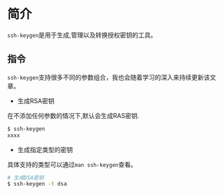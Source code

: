 # 简介

`ssh-keygen`是用于生成,管理以及转换授权密钥的工具。


## 指令

`ssh-keygen`支持很多不同的参数组合，我也会随着学习的深入来持续更新该文章。

* 生成RSA密钥

在不添加任何参数的情况下,默认会生成RAS密钥.

```sh
$ ssh-keygen
xxxx
```

* 生成指定类型的密钥

具体支持的类型可以通过`man ssh-keygen`查看。

```sh
# 生成DSA密钥
$ ssh-keygen -t dsa
```

